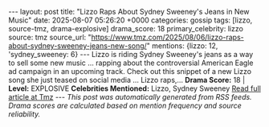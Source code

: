 --- layout: post title: "Lizzo Raps About Sydney Sweeney's Jeans in New Music" date: 2025-08-07 05:26:20 +0000 categories: gossip tags: [lizzo, source-tmz, drama-explosive] drama_score: 18 primary_celebrity: lizzo source: tmz source_url: "https://www.tmz.com/2025/08/06/lizzo-raps-about-sydney-sweeney-jeans-new-song/" mentions: {lizzo: 12, 'sydney_sweeney: 6} --- Lizzo is riding Sydney Sweeney's jeans as a way to sell some new music ... rapping about the controversial American Eagle ad campaign in an upcoming track. Check out this snippet of a new Lizzo song she just teased on social media ... Lizzo raps,… **Drama Score:** 18 | **Level:** EXPLOSIVE **Celebrities Mentioned:** Lizzo, Sydney Sweeney [Read full article at Tmz](https://www.tmz.com/2025/08/06/lizzo-raps-about-sydney-sweeney-jeans-new-song/) --- *This post was automatically generated from RSS feeds. Drama scores are calculated based on mention frequency and source reliability.*
